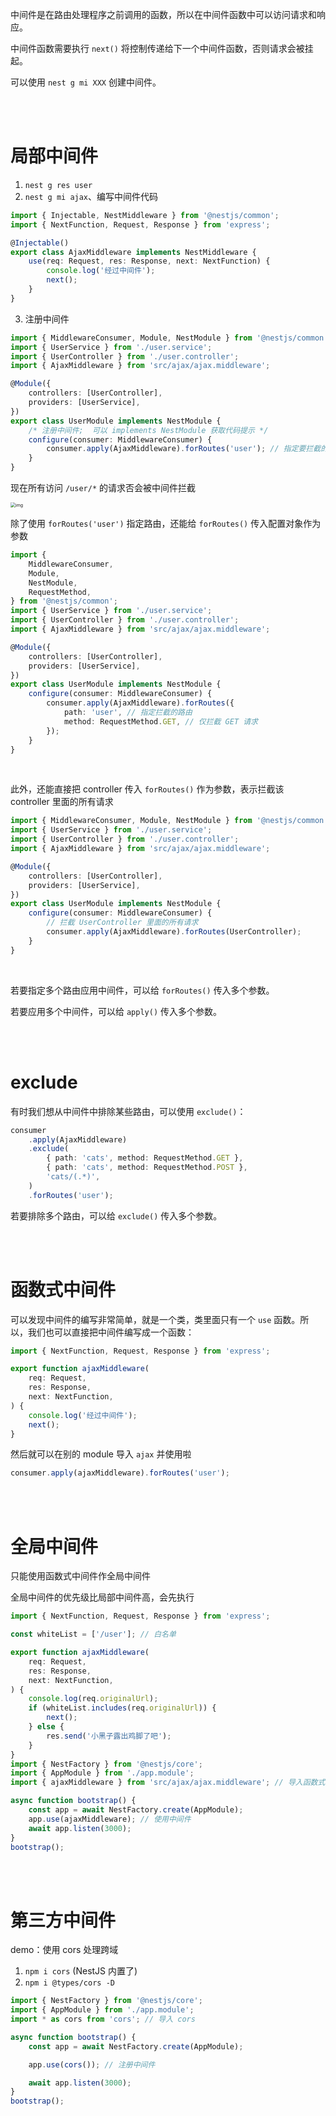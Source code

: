 中间件是在路由处理程序之前调用的函数，所以在中间件函数中可以访问请求和响应。

中间件函数需要执行 `next()` 将控制传递给下一个中间件函数，否则请求会被挂起。

可以使用 `nest g mi XXX` 创建中间件。

<br><br>

# 局部中间件

1. `nest g res user`
2. `nest g mi ajax`、编写中间件代码

```typescript
import { Injectable, NestMiddleware } from '@nestjs/common';
import { NextFunction, Request, Response } from 'express';

@Injectable()
export class AjaxMiddleware implements NestMiddleware {
    use(req: Request, res: Response, next: NextFunction) {
        console.log('经过中间件');
        next();
    }
}
```

3. 注册中间件

```typescript
import { MiddlewareConsumer, Module, NestModule } from '@nestjs/common';
import { UserService } from './user.service';
import { UserController } from './user.controller';
import { AjaxMiddleware } from 'src/ajax/ajax.middleware';

@Module({
    controllers: [UserController],
    providers: [UserService],
})
export class UserModule implements NestModule {
    /* 注册中间件;  可以 implements NestModule 获取代码提示 */
    configure(consumer: MiddlewareConsumer) {
        consumer.apply(AjaxMiddleware).forRoutes('user'); // 指定要拦截的路由
    }
}
```

现在所有访问 `/user/*` 的请求否会被中间件拦截

<img src="picture/1676789213466-39f43b08-f49b-4350-96af-8dbe04e5dedf.png" alt="img" style="zoom:50%;" />

<br>

除了使用 `forRoutes('user')` 指定路由，还能给 `forRoutes()` 传入配置对象作为参数

```typescript
import {
    MiddlewareConsumer,
    Module,
    NestModule,
    RequestMethod,
} from '@nestjs/common';
import { UserService } from './user.service';
import { UserController } from './user.controller';
import { AjaxMiddleware } from 'src/ajax/ajax.middleware';

@Module({
    controllers: [UserController],
    providers: [UserService],
})
export class UserModule implements NestModule {
    configure(consumer: MiddlewareConsumer) {
        consumer.apply(AjaxMiddleware).forRoutes({
            path: 'user', // 指定拦截的路由
            method: RequestMethod.GET, // 仅拦截 GET 请求
        });
    }
}
```

<br>

此外，还能直接把 controller 传入 `forRoutes()` 作为参数，表示拦截该 controller 里面的所有请求

```typescript
import { MiddlewareConsumer, Module, NestModule } from '@nestjs/common';
import { UserService } from './user.service';
import { UserController } from './user.controller';
import { AjaxMiddleware } from 'src/ajax/ajax.middleware';

@Module({
    controllers: [UserController],
    providers: [UserService],
})
export class UserModule implements NestModule {
    configure(consumer: MiddlewareConsumer) {
        // 拦截 UserController 里面的所有请求
        consumer.apply(AjaxMiddleware).forRoutes(UserController);
    }
}
```

<br>

若要指定多个路由应用中间件，可以给 `forRoutes()` 传入多个参数。

若要应用多个中间件，可以给 `apply()` 传入多个参数。

<br><br>

# exclude

有时我们想从中间件中排除某些路由，可以使用 `exclude()`：

```typescript
consumer
    .apply(AjaxMiddleware)
    .exclude(
        { path: 'cats', method: RequestMethod.GET },
        { path: 'cats', method: RequestMethod.POST },
        'cats/(.*)',
    )
    .forRoutes('user');
```

若要排除多个路由，可以给 `exclude()` 传入多个参数。

<br><br>

# 函数式中间件

可以发现中间件的编写非常简单，就是一个类，类里面只有一个 `use` 函数。所以，我们也可以直接把中间件编写成一个函数：

```typescript
import { NextFunction, Request, Response } from 'express';

export function ajaxMiddleware(
    req: Request,
    res: Response,
    next: NextFunction,
) {
    console.log('经过中间件');
    next();
}
```

然后就可以在别的 module 导入 `ajax` 并使用啦

```typescript
consumer.apply(ajaxMiddleware).forRoutes('user');
```

<br><br>

# 全局中间件

只能使用函数式中间件作全局中间件

全局中间件的优先级比局部中间件高，会先执行

```typescript
import { NextFunction, Request, Response } from 'express';

const whiteList = ['/user']; // 白名单

export function ajaxMiddleware(
    req: Request,
    res: Response,
    next: NextFunction,
) {
    console.log(req.originalUrl);
    if (whiteList.includes(req.originalUrl)) {
        next();
    } else {
        res.send('小黑子露出鸡脚了吧');
    }
}
import { NestFactory } from '@nestjs/core';
import { AppModule } from './app.module';
import { ajaxMiddleware } from 'src/ajax/ajax.middleware'; // 导入函数式中间件

async function bootstrap() {
    const app = await NestFactory.create(AppModule);
    app.use(ajaxMiddleware); // 使用中间件
    await app.listen(3000);
}
bootstrap();
```

<br><br>

# 第三方中间件

demo：使用 cors 处理跨域

1. `npm i cors` (NestJS 内置了)
2. `npm i @types/cors -D`

```typescript
import { NestFactory } from '@nestjs/core';
import { AppModule } from './app.module';
import * as cors from 'cors'; // 导入 cors

async function bootstrap() {
    const app = await NestFactory.create(AppModule);

    app.use(cors()); // 注册中间件

    await app.listen(3000);
}
bootstrap();
```

<br><br>